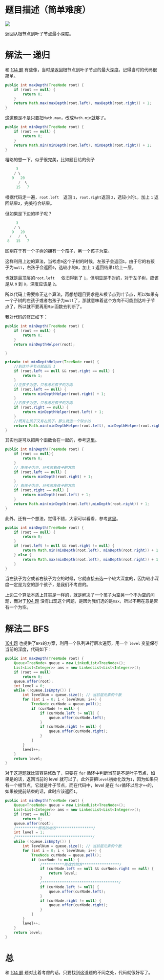 # 题目描述（简单难度）

![](https://windliang.oss-cn-beijing.aliyuncs.com/111.jpg)

返回从根节点到叶子节点最小深度。

# 解法一 递归

和 [104 题](<https://leetcode.wang/leetcode-104-Maximum-Depth-of-Binary-Tree.html>) 有些像，当时是返回根节点到叶子节点的最大深度。记得当时的代码很简单。

```java
public int maxDepth(TreeNode root) {
    if (root == null) {
        return 0;
    }
    return Math.max(maxDepth(root.left), maxDepth(root.right)) + 1;
}
```

这道题是不是只要把`Math.max`，改成`Math.min`就够了。

```java
public int minDepth(TreeNode root) {
    if (root == null) {
        return 0;
    }
    return Math.min(minDepth(root.left), minDepth(root.right)) + 1;
}
```

粗略的想一下，似乎很完美，比如题目给的例子

```java
     3
    / \
   9   20
      /  \
     15   7
```

根据代码走一遍，`root.left	`返回 `1`，`root.right`返回 `2`，选较小的`1`，加上 `1` 返回结果`2`，完美符合结果。

但如果是下边的样子呢？

```java
     3
    / \
   9   20
  /   /  \
 8   15   7
```

区别在于有一个子树的拥有一个孩子，另一个孩子为空。

这样利用上边的算法，当考虑`9`这个子树的时候，左孩子会返回`1`，由于它的右孩子为`null`，右孩子会返回`0`，选较小的`0`，加上 `1` 返回结果`1`给上一层。

也就是最顶层的`root.left	`依旧得到了 `1`，但明显是不对的，对于左子树，应该是从 `9` 到 `8`，深度应该是 `2`。

所以代码上需要修正这个算法，再想想题目要求是从根节点到叶节点，所以如果有一个子树的左孩子或者右孩子为`null`了，那就意味着这个方向不可能到达叶子节点了，所以就不要再用`Min`函数去判断了。

我对代码的修正如下：

```java
public int minDepth(TreeNode root) {
    if (root == null) {
        return 0;
    }
    return minDepthHelper(root);

}

private int minDepthHelper(TreeNode root) {
    //到达叶子节点就返回 1
    if (root.left == null && root.right == null) {
        return 1;
    }
    //左孩子为空，只考虑右孩子的方向
    if (root.left == null) {
        return minDepthHelper(root.right) + 1;
    }
    //右孩子为空，只考虑左孩子的方向
    if (root.right == null) {
        return minDepthHelper(root.left) + 1;
    }
    //既有左孩子又有右孩子，那么就选一个较小的
    return Math.min(minDepthHelper(root.left), minDepthHelper(root.right)) + 1;
}
```

其实也是可以把两个函数合在一起的，参考[这里](<https://leetcode.com/problems/minimum-depth-of-binary-tree/discuss/36045/My-4-Line-java-solution>)。

```java
public int minDepth(TreeNode root) {
    if (root == null){
        return 0;
    }	
    // 左孩子为空，只考虑右孩子的方向
    if (root.left == null) {
        return minDepth(root.right) + 1;
    }
    // 右孩子为空，只考虑左孩子的方向
    if (root.right == null) {
        return minDepth(root.left) + 1;
    } 
    return Math.min(minDepth(root.left),minDepth(root.right)) + 1;
}
```

此外，还有一个想法，觉得不错，大家可以看看，参考[这里](<https://leetcode.com/problems/minimum-depth-of-binary-tree/discuss/36188/Very-easy-with-recursion-1ms-Java-solution>)。

```java
public int minDepth(TreeNode root) {
    if (root == null) { 
        return 0;
    }
    if (root.left != null && root.right != null) {
        return Math.min(minDepth(root.left), minDepth(root.right)) + 1;
    } else {
        return Math.max(minDepth(root.left), minDepth(root.right)) + 1;
    } 
}
```

当左孩子为空或者右孩子为空的时候，它就直接去选一个较大深度的，因为较小深度一定是为空的那个孩子，是我们不考虑的。

上边三个算法本质上其实是一样的，就是解决了一个孩子为空另一个不为空的问题，而对于[104 题](<https://leetcode.wang/leetcode-104-Maximum-Depth-of-Binary-Tree.html>) 没有出现这个问题，是因为我们选的是`max`，所以不用在意是否有一个为空。

# 解法二 BFS

[104 题](<https://leetcode.wang/leetcode-104-Maximum-Depth-of-Binary-Tree.html>) 也提供了`BFS`的方案，利用一个队列进行层次遍历，用一个 `level` 变量保存当前的深度，代码如下：

```java
public int maxDepth(TreeNode root) {
    Queue<TreeNode> queue = new LinkedList<TreeNode>();
    List<List<Integer>> ans = new LinkedList<List<Integer>>();
    if (root == null)
        return 0;
    queue.offer(root);
    int level = 0;
    while (!queue.isEmpty()) {
        int levelNum = queue.size(); // 当前层元素的个数
        for (int i = 0; i < levelNum; i++) {
            TreeNode curNode = queue.poll();
            if (curNode != null) {
                if (curNode.left != null) {
                    queue.offer(curNode.left);
                }
                if (curNode.right != null) { 
                    queue.offer(curNode.right);
                }
            }
        }
        level++;
    }
    return level;
}

```

对于这道题就比较容易修改了，只要在 `for` 循环中判断当前是不是叶子节点，如果是的话，返回当前的 level 就可以了。此外要把`level`初始化改为`1`，因为如果只有一个根节点，它就是叶子节点，而在代码中，level 是在 `for`循环以后才`++`的，如果被提前结束的话，此时应该返回`1`。

```java
public int minDepth(TreeNode root) {
    Queue<TreeNode> queue = new LinkedList<TreeNode>();
    List<List<Integer>> ans = new LinkedList<List<Integer>>();
    if (root == null)
        return 0;
    queue.offer(root);
    /**********修改的地方*****************/
    int level = 1;
    /***********************************/
    while (!queue.isEmpty()) {
        int levelNum = queue.size(); // 当前层元素的个数
        for (int i = 0; i < levelNum; i++) {
            TreeNode curNode = queue.poll();
            if (curNode != null) {
                /**********修改的地方*****************/
                if (curNode.left == null && curNode.right == null) {
                    return level;
                }
                /***********************************/
                if (curNode.left != null) {
                    queue.offer(curNode.left);
                }
                if (curNode.right != null) {
                    queue.offer(curNode.right);
                }
            }
        }
        level++;
    }
    return level;
}
```

# 总

和 [104 题](<https://leetcode.wang/leetcode-104-Maximum-Depth-of-Binary-Tree.html>) 题对比着考虑的话，只要找到这道题的不同之处，代码就很好写了。